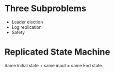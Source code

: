 # Three Subproblems
+ Leader election
+ Log replication
+ Safety

# Replicated State Machine
Same Initial state + same input = same End state.